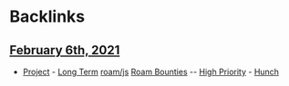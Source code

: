 
# Backlinks
## [February 6th, 2021](<February 6th, 2021.md>)
- [Project](<Project.md>) - [Long Term](<Long Term.md>) [roam/js](<roam/js.md>) [Roam Bounties](<Roam Bounties.md>) -- [High Priority](<High Priority.md>) - [Hunch](<Hunch.md>)


